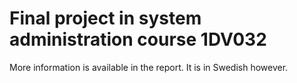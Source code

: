 # Final project in system administration course 1DV032

More information is available in the report. It is in Swedish however. 
